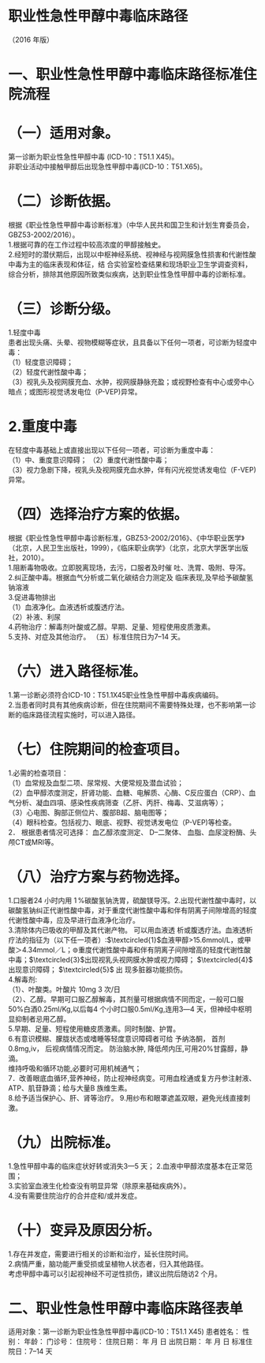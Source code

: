 # 职业性急性甲醇中毒临床路径  
（2016 年版）  
# 一、职业性急性甲醇中毒临床路径标准住院流程  
# （一）适用对象。  
第一诊断为职业性急性甲醇中毒 (ICD-10：T51.1 X45)。  
非职业活动中接触甲醇后出现急性甲醇中毒(ICD-10：T51.X65)。  
# （二）诊断依据。  
根据《职业性急性甲醇中毒诊断标准》（中华人民共和国卫生和计划生育委员会，GBZ53-2002/2016）。  
1.根据可靠的在工作过程中较高浓度的甲醇接触史。  
2.经短时的潜伏期后，出现以中枢神经系统、视神经与视网膜急性损害和代谢性酸中毒为主的临床表现和体征，结 合实验室检查结果和现场职业卫生学调查资料，综合分析，排除其他原因所致类似疾病，达到职业性急性甲醇中毒的诊断标准。  
# （三）诊断分级。  
1.轻度中毒  
患者出现头痛、头晕、视物模糊等症状，且具备以下任何一项者，可诊断为轻度中毒：  
（1）轻度意识障碍；  
（2）轻度代谢性酸中毒；  
（3）视乳头及视网膜充血、水肿，视网膜静脉充盈；或视野检查有中心或旁中心暗点；或图形视觉诱发电位（P-VEP)异常。  
# 2.重度中毒  
在轻度中毒基础上或直接出现以下任何一项者，可诊断为重度中毒：  
（1）中、重度意识障碍； （2）重度代谢性酸中毒；  
（3）视力急剧下降，视乳头及视网膜充血水肿，伴有闪光视觉诱发电位（F-VEP)异常。  
# （四）选择治疗方案的依据。  
根据《职业性急性甲醇中毒诊断标准，GBZ53-2002/2016》、《中华职业医学》（北京，人民卫生出版社，1999），《临床职业病学》（北京，北京大学医学出版社，2010）。  
1.阻断毒物吸收。立即脱离现场，去污，口服者及时催 吐、洗胃、吸附、导泻。  
2.纠正酸中毒。根据血气分析或二氧化碳结合力测定及 临床表现,及早给予碳酸氢钠溶液  
3.促进毒物排出  
（1）血液净化。血液透析或腹透疗法。  
（2）补液、利尿  
4.药物治疗：解毒剂叶酸或乙醇。早期、足量、短程使用皮质激素。  
5.支持、对症及其他治疗。 （五）标准住院日为7–14 天。  
# （六）进入路径标准。  
1.第一诊断必须符合ICD-10：T51.1X45职业性急性甲醇中毒疾病编码。  
2.当患者同时具有其他疾病诊断，但在住院期间不需要特殊处理，也不影响第一诊断的临床路径流程实施时，可以进入路径。  
# （七）住院期间的检查项目。  
1.必需的检查项目：  
（1）血常规及血型二项、尿常规、大便常规及潜血试验；  
（2）血甲醇浓度测定，肝肾功能、血糖、电解质、心酶、C反应蛋白（CRP）、血气分析、凝血四項、感染性疾病筛查（乙肝、丙肝、梅毒、艾滋病等）；  
（3）心电图、胸部正侧位片、腹部B超、脑电图等；  
（4）眼科检查。包括视力、眼底、视野、视觉诱发电位（P-VEP)等检查。  
2． 根据患者情况可选择： 血乙醇浓度测定、 D–二聚体、 血脂、血尿淀粉酶、头颅CT或MRI等。  
# （八）治疗方案与药物选择。  
1.口服者24 小时内用 $1\,\%$碳酸氢钠洗胃，硫酸镁导泻。2.出现代谢性酸中毒时，以碳酸氢钠纠正代谢性酸中毒，对于重度代谢性酸中毒和伴有阴离子间隙增高的轻度代谢性酸中毒，应及早进行血液净化治疗。  
3.清除体内已吸收的甲醇及其代谢产物。 可以用血液透 析或腹透疗法。血液透析疗法的指征为（以下任一项者）:$\textcircled{1}$血液甲醇>15.6mmol/L，或甲酸＞4.34mmol／L；$\circledcirc$重度代谢性酸中毒和伴有阴离子间隙增高的轻度代谢性酸中毒；$\textcircled{3}$出现视乳头视网膜水肿或视力障碍； $\textcircled{4}$ 出现意识障碍； $\textcircled{5}$ 出 现多脏器功能损伤。  
4.解毒剂:  
（1）、叶酸类。叶酸片 10mg 3 次/日  
（2）、乙醇。早期可口服乙醇解毒，其剂量可根据病情不同而定，一般可口服$50\%$白酒0.25ml/Kg,以后每4 个小时口服0.5ml/Kg,连用3―4 天，但神经中枢明显抑制者忌用乙醇。  
5.早期、足量、短程使用糖皮质激素。同时制酸、护胃。  
6.有意识模糊、朦胧状态或嗜睡等轻度意识障碍者可给 予纳洛酮， 首剂0.8mg,iv， 后视病情情况而定。 防治脑水肿,  降低颅内压,可用$20\%$甘露醇，静滴。  
维持呼吸和循环功能,必要时可用机械通气；  
7．改善眼底血循环,营养神经，防止视神经病变。可用血栓通或复方丹参注射液、ATP、肌苷静滴；给与大量B 族维生素。  
8.给予适当保护心、肝、肾等治疗。 9.用纱布和眼罩遮盖双眼，避免光线直接刺激。  
# （九）出院标准。  
1.急性甲醇中毒的临床症状好转或消失3—5 天； 2.血液中甲醇浓度基本在正常范围；  
3.实验室血液生化检查没有明显异常（除原来基础疾病外）。  
4.没有需要住院治疗的合并症和/或并发症。  
# （十）变异及原因分析。  
1.存在并发症，需要进行相关的诊断和治疗，延长住院时间。  
2.病情严重，脑功能严重受损或呈植物人状态者，归入其他路径。  
考虑甲醇中毒可以引起视神经不可逆性损伤，建议出院后随访2 个月。  
# 二、职业性急性甲醇中毒临床路径表单  
适用对象：第一诊断为职业性急性甲醇中毒(ICD-10：T51.1 X45) 患者姓名：           性别：    年龄：    门诊号：       住院号：       住院日期：      年   月   日 出院日期：       年   月   日  标准住院日：7–14 天  
